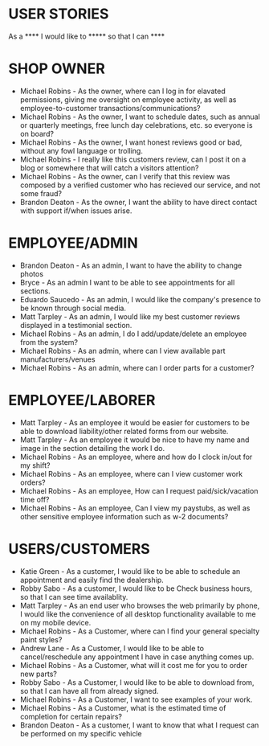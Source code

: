 USER STORIES
==========================
As a \*\*\*\* I would like to \*\*\*\*\* so that I can \*\*\*\*

SHOP OWNER
============
- Michael Robins - As the owner, where can I log in for elavated permissions, giving me oversight on employee activity, as well as employee-to-customer transactions/communications?
- Michael Robins - As the owner, I want to schedule dates, such as annual or quarterly meetings, free lunch day celebrations, etc. so everyone is on board?
- Michael Robins - As the owner, I want honest reviews good or bad, without any fowl language or trolling.
- Michael Robins - I really like this customers review, can I post it on a blog or somewhere that will catch a visitors attention?
- Michael Robins - As the owner, can I verify that this review was composed by a verified customer who has recieved our service, and not some fraud?
- Brandon Deaton - As the owner, I want the ability to have direct contact with support if/when issues arise.

EMPLOYEE/ADMIN
==========================
- Brandon Deaton - As an admin, I want to have the ability to change photos
- Bryce - As an admin I want to be able to see appointments for all sections.
- Eduardo Saucedo - As an admin, I would like the company's presence to be known through social media.
- Matt Tarpley - As an admin, I would like my best customer reviews displayed in a testimonial section.
- Michael Robins - As an admin, I do I add/update/delete an employee from the system?
- Michael Robins - As an admin, where can I view available part manufacturers/venues
- Michael Robins - As an admin, where can I order parts for a customer?
  
EMPLOYEE/LABORER
==========================
- Matt Tarpley - As an employee it would be easier for customers to be able to download liability/other related forms from our website.
- Matt Tarpley - As an employee it would be nice to have my name and image in the section detailing the work I do.
- Michael Robins - As an employee, where and how do I clock in/out for my shift?
- Michael Robins - As an employee, where can I view customer work orders?
- Michael Robins - As an employee, How can I request paid/sick/vacation time off?
- Michael Robins - As an employee, Can I view my paystubs, as well as other sensitive employee information such as w-2 documents?

  
USERS/CUSTOMERS
=========================
- Katie Green - As a customer, I would like to be able to schedule an appointment and easily find the dealership.
- Robby Sabo - As a customer, I would like to be Check business hours, so that I can see time availablity.
- Matt Tarpley - As an end user who browses the web primarily by phone, I would like the convenience of all desktop functionality available to me on my mobile device.
- Michael Robins - As a Customer, where can I find your general specialty paint styles?
- Andrew Lane  - As a Customer, I would like to be able to cancel/reschedule any appointment I have in case anything comes up.
- Michael Robins - As a Customer, what will it cost me for you to order new parts?
- Robby Sabo - As a Customer, I would like to be able to download from, so that I can have all from already signed.
- Michael Robins - As a Customer, I want to see examples of your work.
- Michael Robins - As a Customer, what is the estimated time of completion for certain repairs?
- Brandon Deaton - As a customer, I want to know that what I request can be performed on my specific vehicle
